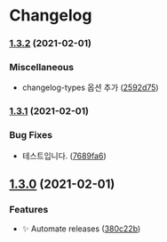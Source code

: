 # Changelog

### [1.3.2](https://www.github.com/divlook/docker-node/compare/v1.3.1...v1.3.2) (2021-02-01)


### Miscellaneous

* changelog-types 옵션 추가 ([2592d75](https://www.github.com/divlook/docker-node/commit/2592d7546c28e2fe702a19cc2009c882edf82306))

### [1.3.1](https://www.github.com/divlook/docker-node/compare/v1.3.0...v1.3.1) (2021-02-01)


### Bug Fixes

* 테스트입니다. ([7689fa6](https://www.github.com/divlook/docker-node/commit/7689fa6a65f8344079922c78467ae4652815faba))

## [1.3.0](https://www.github.com/divlook/docker-node/compare/v1.2.0...v1.3.0) (2021-02-01)


### Features

* ✨ Automate releases ([380c22b](https://www.github.com/divlook/docker-node/commit/380c22b7a3d059d3853ea23245b41dcb480fd43e))
